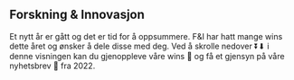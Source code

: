 ## Forskning & Innovasjon

Et nytt år er gått og det er tid for å oppsummere. F&I har hatt mange wins dette året og ønsker å dele disse med deg. 
Ved å skrolle nedover ⏬⬇ i denne visningen kan du gjenoppleve våre wins 🥇 og få et gjensyn på våre nyhetsbrev 📰 fra 2022. 


<!--Med dette vil vi takke for alle viktige samarbeid i DIPS og med søsterselskapene våre.  

## Synne 

Bjørn skriver litt 

## ProCardio 

Risikokalkulator for kreftpasienter utvikles av GE og skal bli tilgjengelig i Arena. Én kalkulator brukes før kreftbehandling, en annen under behandling. Begge bruker journalopplysninger som hentes via FHIR-grensesnitt. Win: Open DIPS brukes som utviklingsmiljø og syntetiske pasienter med relevant sykdomshistorikk opprettes etter behov. Bonus win: Stort datasett med hjertepasienter fra australia blir tilført prosjektet, dette kan gi flere verdier i fremtiden.

## Unity 

Hvordan lage tjenester for kreftpasienter som gjør at de kan få bedre oversikt og involvert i pasientforløpet sitt? DIPS med Pstereo, SINTEF, Kreftforeningen og Nordlandssykehuset har kjørt Kick-off i 2022 kommet i gang med det viktige innsiktsarbeidet. Løpet med DIPS pasient app og digital klinikk sees i sammenheng. Det er stas å jobbe mer pasientsentrisk – en stor win! 

## Kodesøk/ClinCode 

En kodesøkapp er levert til Nordlandssykehuset for utprøving (første Kubernetes leveranse til NLSH er det også). I løpet av noen uker skal vi søke etter dokumenter som mangler riktige koder, og dermed sørge for betaling for helsehjelpen som er gitt. Neste steg er å bruke språkteknologi (NLP) som vi utforsker i ClinCode prosjektet for å automatisere og/eller kvalitetssikre medinisk koding.

## Brukerdata – «Min DIPS» 

Win: DIPS har nå tilgang på loggdata i helse nord for å kunne utforske hvordan DIPS brukes. Er virkeligheten sånn som vi hadde tenkt? Nå kan vi bruke datadrevet innsikt når vi utvikler eller driver opplæring. Hvem andre er interessert i å bruke daten for å forenkle oppgaver, gi oversikt, og legge inn mer individuell tilpasning. 

## DIPS X 

Prosjektene dreier seg om simulering og utforsking av ny teknologi. Mange av prosjektene utvikles og testes på Linken for rask tilbakemelding fra klinikere. En del prosjekter tester ut Arena-funksjonalitet på nye flater: Sengepostliste på Remarkable-skrivebrett, operasjonsstue som mobilapp og operasjonskoordinering i AR (utvidet virkelighet). Ny sensor teknologi testes ut, både eksisterende produkter og prototyper for klinisk måling og logistikk. Vi møter mange sykehus og leverandører som ønsker veiledning til å integrere sensorløsninger med DIPS, bla. Abbott, Medtronic og VitalThings. Vi har omfavnet nye muligheter for generering av syntetisk journaltekst og ønsker å kombinere dette med Synne for bruk internt i utviklingsavdelingen, i Open og for ekstern demonstrasjon av Arena.

## Datadriven pathways 

Jørgen skriver litt 

## Synlighet og formidling 

F&I er stadig på vift for å snakke om hva vi gjør, hva vi har tro på, og lytter til hva andre rundt oss tenker. I 2022 har vi hatt sesjon på DIPS Forum om fremtidens behov i helsetjenesten,  vi var på Helseteknologikonferansen, ClinCode i Stockholm, SHI 2022, Svelte Summit, Helseinnovasjonsuka i Bodø, diverse studentarrangement, Eitri-dag, besøk hos partnere og sykehus. For ikke å snakke om EHiN hvor Open DIPS og «Synne» ble en publikumsfavoritt. Faggruppene i DIPS “flyr” og nye flinke folk blir med i videre organisering. Også bidrar vi (t)ungt i kode med mening podden og går gjerne live på eksempelvis DIPS Party. 

[F&I Lange briller er et tverfaglig forum der fremtidens eHelse diskuteres, for å prøve å ruste oss for kommende muligheter og endringer.] -->


 

 

 